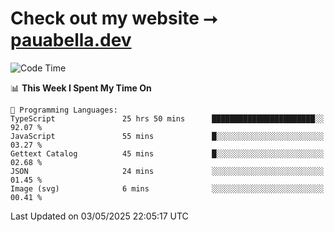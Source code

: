 # Check out my website ⭢ [pauabella.dev](https://pauabella.dev)

<!--START_SECTION:waka-->
![Code Time](http://img.shields.io/badge/Code%20Time-4%2C388%20hrs%2044%20mins-blue)

📊 **This Week I Spent My Time On** 

```text
💬 Programming Languages: 
TypeScript               25 hrs 50 mins      ███████████████████████░░   92.07 % 
JavaScript               55 mins             █░░░░░░░░░░░░░░░░░░░░░░░░   03.27 % 
Gettext Catalog          45 mins             █░░░░░░░░░░░░░░░░░░░░░░░░   02.68 % 
JSON                     24 mins             ░░░░░░░░░░░░░░░░░░░░░░░░░   01.45 % 
Image (svg)              6 mins              ░░░░░░░░░░░░░░░░░░░░░░░░░   00.41 % 
```


 Last Updated on 03/05/2025 22:05:17 UTC
<!--END_SECTION:waka-->

